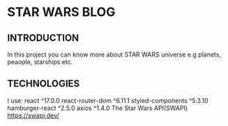 # STAR WARS BLOG
## INTRODUCTION
In this project you can know more about STAR WARS universe e.g planets, peaople, starships etc.

## TECHNOLOGIES
I use: react ^17.0.0 
react-router-dom ^6.11.1 styled-components ^5.3.10 
hamburger-react ^2.5.0
axios ^1.4.0
The Star Wars API(SWAPI) https://swapi.dev/
